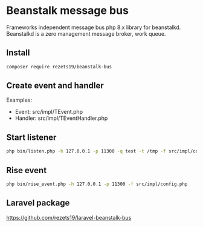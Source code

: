 # Beanstalk message bus

Frameworks independent message bus php 8.x library for beanstalkd.  
Beanstalkd is a zero management message broker, work queue.   

## Install
```sh 
composer require rezets19/beanstalk-bus
```

## Create event and handler

Examples:
- Event: src/impl/TEvent.php
- Handler: src/impl/TEventHandler.php

## Start listener
```sh
php bin/listen.php -h 127.0.0.1 -p 11300 -q test -t /tmp -f src/impl/config.php  
```

## Rise event
```sh 
php bin/rise_event.php -h 127.0.0.1 -p 11300 -f src/impl/config.php
```

## Laravel package
https://github.com/rezets19/laravel-beanstalk-bus
